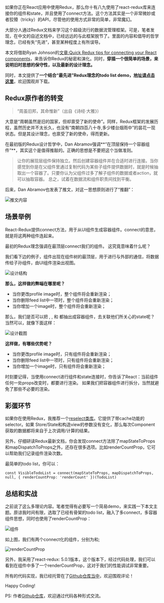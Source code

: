 如果你正在React应用中使用Redux，那么你十有八九使用了react-redux库来连接你的组件和state，并且使用了connect方法。这个方法其实是一个非常微妙或者狡猾（tricky）的API，尽管他的使用方式非常的简单，非常魔幻。

大部分人通过Redux文档来学习这个超级流行的数据流管理框架。可是，笔者发现，在中文的自述文档中，已经远远的与此框架脱节了。里面的内容和倡导的哲学理念，已经有失“先进”，甚至某种程度上有所误导。

本文将借助Ryan Johnson的[文章:Quick Redux tips for connecting your React components](https://medium.com/dailyjs/quick-redux-tips-for-connecting-your-react-components-e08da72f5b3)，来告诉你Redux的秘密和演化。同时，**穿插一个很简单的场景，来说明旧时思想的保守性，以及最新的设计理念。**

同时，本文提供了**一个结合“最先进”Redux理念的todo list demo，[地址请点击这里]()**，欢迎围观并下载。


## Redux原作者的转变
> “周虽旧邦，其命惟新”（出自《诗经·大雅》）

大意是“周朝虽然是旧的国家，但却禀受了新的使命”。同样，Redux框架的发展历程，虽然历史并不太长久，也没有“南朝四百八十寺,多少楼台烟雨中”的昙花一现状态。但是其设计理念，也禀受了新的使命，得而更新。

在最初版的Redux设计哲学中，Dan Abramov强调**“在顶层保持一个容器组件”**，其实这个是值得推敲的。正确的思想是不要把这个当做准则。

>让你的展现层组件保持独立。然后创建容器组件并在合适时进行连接。当你感觉到你是在父组件里通过复制代码为某些子组件提供数据时，就是时候抽取出一个容器了。只要你认为父组件过多了解子组件的数据或者action，就可以抽取容器。
总之，试着在数据流和组件职责间找到平衡。

后来，Dan Abramov也发表了推文，对这一思想原则进行了“推翻”：


![推文内容](http://upload-images.jianshu.io/upload_images/4363003-29a267048bda0dbe.jpg?imageMogr2/auto-orient/strip%7CimageView2/2/w/1240)



## 场景举例
React-Redux提供connect方法，用于从UI组件生成容器组件。connect的意思，就是将这两种组件连起来。

最初的Redux理念强调在最顶层connect我们的组件。
这究竟意味着什么呢？

我们看下边的例子，<Page>组件出现在组件树的最顶层，用于进行与外部的通信，将数据传给子孙组件，由UI组件渲染出视图。


![设计结构](http://upload-images.jianshu.io/upload_images/4363003-ed48e3446ba9e7cf.png?imageMogr2/auto-orient/strip%7CimageView2/2/w/1240)


**那么，这样做的弊端在哪里呢？**

- 当你更改profile image时，整个<Page>组件将会重新渲染；
- 当你删除feed list中一项时，整个<Page>组件将会重新渲染；
- 当你增加一个image时，整个<Page>组件将会重新渲染；

那么，我们是否可以把 <Profile>, <Feed>, 和 <Images>都抽出成容器组件，去关联他们所关心的state呢？
当然可以，就像下面这样：


![设计截图](http://upload-images.jianshu.io/upload_images/4363003-ff65b8c97351f00c.png?imageMogr2/auto-orient/strip%7CimageView2/2/w/1240)



**这样做，有哪些优势呢？**
- 当你更改profile image时，只有<Profile>组件将会重新渲染；
- 当你删除feed list中一项时，只有<Feed>组件将会重新渲染；
- 当你增加一个image时，只有<Images>组件将会重新渲染；


时刻要记得，当使用connect进行组件和state连接时，你告诉了React：当前组件任何一处props改变时，都要进行渲染。
如果我们把容器组件进行拆分，当然就避免了那些不必要的渲染。


## 彩蛋环节

如果你在使用Redux，我推荐一个[reselect类库](https://github.com/reactjs/reselect)。它提供了带cache功能的selector。如果  Store/State和构造view的参数没有变化，那么每次Component获取的数据都将来自于上次调用/计算的结果。

另外，仔细研读Redux最新文档，你会发现connect方法除了mapStateToProps和mapDispatchToProps之外，还存在很多选项。比如renderCountProp，它可以帮助我们记录组件渲染次数。

最简单的todo list，你可以：

    const VisibleTodoList = connect(mapStateToProps, mapDispatchToProps, null, { renderCountProp: 'renderCount' })(TodoList)



## 总结和实战

之前说了这么多理论内容。笔者觉得有必要写一个简易demo，来实践一下本文主题。原谅我时间有限，选取了已经有骨架的todo list，融入了多connect，多容器组件思想，同时也使用了renderCountProp：


![组件](http://upload-images.jianshu.io/upload_images/4363003-52bbcef9207bf074.png?imageMogr2/auto-orient/strip%7CimageView2/2/w/1240)



如上图，我们有两个connect化的组件，分别为<AddTodo>和<TodoList>;


![renderCountProp](http://upload-images.jianshu.io/upload_images/4363003-c85dec06f426e764.png?imageMogr2/auto-orient/strip%7CimageView2/2/w/1240)


另外，我采用了react-redux: 5.0.1版本，这个版本下，经过代码处理，我们可以看到在组件中多了一个renderCountProp，这对于我们的性能调试非常重要。

所有的代码实现，我已经托管在了[Github仓库当中]()，欢迎围观评论！


Happy Coding!

PS: 作者[Github仓库](https://github.com/HOUCe)，欢迎通过代码各种形式交流。